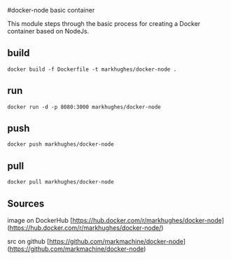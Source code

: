 #docker-node basic container

This module steps through the basic process for creating a Docker container based on NodeJs. 

## build
```
docker build -f Dockerfile -t markhughes/docker-node .
```

## run
```
docker run -d -p 8080:3000 markhughes/docker-node
```

## push
```
docker push markhughes/docker-node
```

## pull
```
docker pull markhughes/docker-node
```

## Sources

image on DockerHub
[https://hub.docker.com/r/markhughes/docker-node]
(https://hub.docker.com/r/markhughes/docker-node/)

src on github
[https://github.com/markmachine/docker-node]
(https://github.com/markmachine/docker-node)

